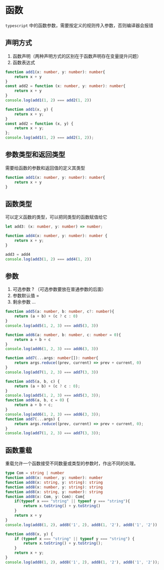 # 函数

`typescript` 中的函数参数，需要按定义的规则传入参数，否则编译器会报错

## 声明方式

1. 函数声明（两种声明方式的区别在于函数声明存在变量提升问题）
2. 函数表达式

```ts
function add1(x: number, y: number): number{
    return x + y
}
const add2 = function (x: number, y: number): number{
    return x + y
}
console.log(add1(1, 2) === add2(1, 2))
```
```js
function add1(x, y) {
    return x + y;
}
const add2 = function (x, y) {
    return x + y;
};
console.log(add1(1, 2) === add2(1, 2));
```

## 参数类型和返回类型

需要给函数的参数和返回值的定义其类型

```ts
function add1(x: number, y: number): number{
    return x + y
}
```

## 函数类型

可以定义函数的类型，可以把同类型的函数赋值给它

```ts
let add3: (x: number, y: number) => number;

function add4(x: number, y: number): number {
    return x + y;
}

add3 = add4
console.log(add3(1, 2) === add4(1, 2))
```

## 参数

1. 可选参数 ? （可选参数要放在普通参数的后面）
2. 参数默认值 =
3. 剩余参数 ...

```ts
function add5(a: number, b: number, c?: number){
    return (a + b) + (c ? c : 0)
}
console.log(add5(1, 2, 3) === add5(3, 3))

function add6(a: number, b: number, c: number = 0){
    return a + b + c
}
console.log(add6(1, 2, 3) === add6(3, 3))

function add7(...args: number[]): number{
    return args.reduce((prev, current) => prev + current, 0)
}
console.log(add7(1, 2, 3) === add7(3, 3))
```
```js
function add5(a, b, c) {
    return (a + b) + (c ? c : 0);
}
console.log(add5(1, 2, 3) === add5(3, 3));
function add6(a, b, c = 0) {
    return a + b + c;
}
console.log(add6(1, 2, 3) === add6(3, 3));
function add7(...args) {
    return args.reduce((prev, current) => prev + current, 0);
}
console.log(add7(1, 2, 3) === add7(3, 3));
```

## 函数重载

重载允许一个函数接受不同数量或类型的参数时，作出不同的处理。

```ts
type Com = string | number
function add8(x: number, y: number): number
function add8(x: string, y: string): string
function add8(x: number, y: string): string
function add8(x: string, y: number): string
function add8(x: Com, y: Com): Com{
    if(typeof x === "string" || typeof y === "string"){
        return x.toString() + y.toString()
    }
    return x + y
}
console.log(add8(1, 2), add8('1', 2), add8(1, '2'), add8('1', '2'))
```
```js
function add8(x, y) {
    if (typeof x === "string" || typeof y === "string") {
        return x.toString() + y.toString();
    }
    return x + y;
}
console.log(add8(1, 2), add8('1', 2), add8(1, '2'), add8('1', '2'));
```